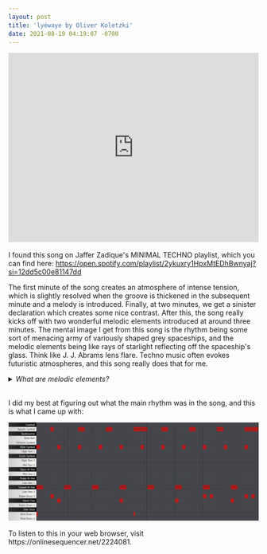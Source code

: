```yaml
---
layout: post
title: 'lyéwaye by Oliver Koletzki'
date: 2021-08-19 04:19:07 -0700
---
```


<iframe src="https://open.spotify.com/embed/track/38qAaZpFyxhPoLnsr6d7bX" width="100%" height="380" frameBorder="0" allowtransparency="true" allow="encrypted-media"></iframe>

I found this song on Jaffer Zadique's MINIMAL TECHNO playlist, which you can find here: <https://open.spotify.com/playlist/2ykuxry1HpxMtEDhBwnyaj?si=12dd5c00e81147dd>

The first minute of the song creates an atmosphere of intense tension, which is slightly resolved when the groove is thickened in the subsequent minute and a melody is introduced. Finally, at two minutes, we get a sinister declaration which creates some nice contrast. After this, the song really kicks off with two wonderful melodic elements introduced at around three minutes. The mental image I get from this song is the rhythm being some sort of menacing army of variously shaped grey spaceships, and the melodic elements being like rays of starlight reflecting off the spaceship's glass. Think like J. J. Abrams lens flare. Techno music often evokes futuristic atmospheres, and this song really does that for me.

<details>
<summary><em>What are melodic elements?</em></summary>
	<p>
	Each instrument lies on a scale of melodicness, which is how much the instrument lends itself to writing melodies. An example: A flute is very melodic, wheras a snare drum (marching band drum) is not melodic. Imagine writing a melody with a snare drum! Some of the electronic sounds in this song are quite melodic, but they are quite sparse, and only introduced around the third minute. Sparse use of melodic elements is a characteristic of Techno-style music. 
	</p>
	<div style="margin-left: 2em;">
	<details>
		<summary><em>I want to learn more about melodicness.</em></summary>
		<p>
			First of all, you'll need to make sure that you understand that sounds are composed of frequencies. Visit <a>https://www.scienceworld.ca/resource/sound/</a> to learn more. A technical explanation of what melodic elements are would be "sounds where most of the frequencies are related by the harmonic series". In a simpler sense, the sound is composed of frequencies that are laid out in a way that is suitable for writing melodies. Much nerdier information is availabe at <a>https://en.wikipedia.org/wiki/Harmonic_series_(music)</a>.
		</p>
		</details>
	</div>
	
</details>
<br>

<p>
I did my best at figuring out what the main rhythm was in the song, and this is what I came up with: 
</p>

![piano roll rhythm for lyéwaye](/assets/lyewaye_rhythm.png)

<p>
To listen to this in your web browser, visit <a>https://onlinesequencer.net/2224081</a>.
</p>

